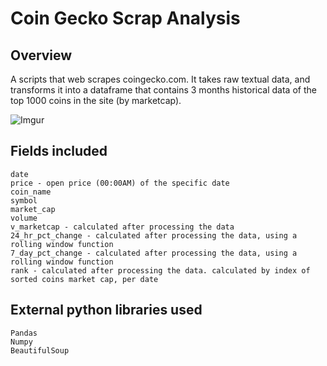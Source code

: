 # Coin Gecko Scrap Analysis
## Overview 
A scripts that web scrapes coingecko.com. It takes raw textual data, and transforms it into a dataframe that contains 3 months historical data of the top 1000 coins in the site (by marketcap).


![Imgur](https://i.imgur.com/CozCdI4.png)

## Fields included
```
date
price - open price (00:00AM) of the specific date
coin_name
symbol
market_cap
volume
v_marketcap - calculated after processing the data
24_hr_pct_change - calculated after processing the data, using a rolling window function
7_day_pct_change - calculated after processing the data, using a rolling window function
rank - calculated after processing the data. calculated by index of sorted coins market cap, per date
```


## External python libraries used
```
Pandas
Numpy
BeautifulSoup
```
